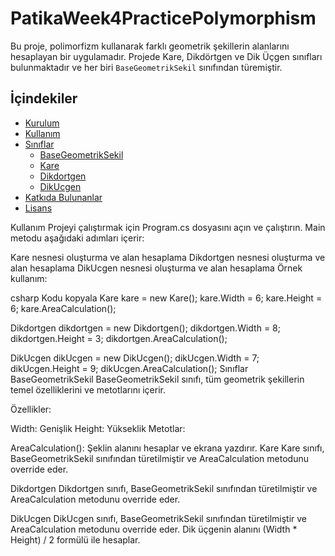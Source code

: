 # PatikaWeek4PracticePolymorphism

Bu proje, polimorfizm kullanarak farklı geometrik şekillerin alanlarını hesaplayan bir uygulamadır. Projede Kare, Dikdörtgen ve Dik Üçgen sınıfları bulunmaktadır ve her biri `BaseGeometrikSekil` sınıfından türemiştir.

## İçindekiler
- [Kurulum](#kurulum)
- [Kullanım](#kullanım)
- [Sınıflar](#sınıflar)
  - [BaseGeometrikSekil](#basegeometriksekil)
  - [Kare](#kare)
  - [Dikdortgen](#dikdortgen)
  - [DikUcgen](#dikucgen)
- [Katkıda Bulunanlar](#katkıda-bulunanlar)
- [Lisans](#lisans)

Kullanım
Projeyi çalıştırmak için Program.cs dosyasını açın ve çalıştırın. Main metodu aşağıdaki adımları içerir:

Kare nesnesi oluşturma ve alan hesaplama
Dikdortgen nesnesi oluşturma ve alan hesaplama
DikUcgen nesnesi oluşturma ve alan hesaplama
Örnek kullanım:

csharp
Kodu kopyala
Kare kare = new Kare();
kare.Width = 6;
kare.Height = 6;
kare.AreaCalculation();

Dikdortgen dikdortgen = new Dikdortgen();
dikdortgen.Width = 8;
dikdortgen.Height = 3;
dikdortgen.AreaCalculation();

DikUcgen dikUcgen = new DikUcgen();
dikUcgen.Width = 7;
dikUcgen.Height = 9;
dikUcgen.AreaCalculation();
Sınıflar
BaseGeometrikSekil
BaseGeometrikSekil sınıfı, tüm geometrik şekillerin temel özelliklerini ve metotlarını içerir.

Özellikler:

Width: Genişlik
Height: Yükseklik
Metotlar:

AreaCalculation(): Şeklin alanını hesaplar ve ekrana yazdırır.
Kare
Kare sınıfı, BaseGeometrikSekil sınıfından türetilmiştir ve AreaCalculation metodunu override eder.

Dikdortgen
Dikdortgen sınıfı, BaseGeometrikSekil sınıfından türetilmiştir ve AreaCalculation metodunu override eder.

DikUcgen
DikUcgen sınıfı, BaseGeometrikSekil sınıfından türetilmiştir ve AreaCalculation metodunu override eder. Dik üçgenin alanını (Width * Height) / 2 formülü ile hesaplar.
